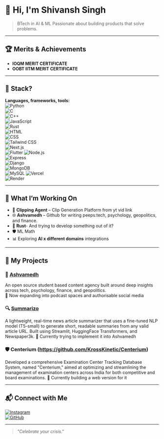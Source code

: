 # 👋 Hi, I'm Shivansh Singh

> BTech in AI & ML
> Passionate about building products that solve problems.

---

## 🏆 Merits & Achievements
-  **IOQM MERIT CERTIFICATE**
-  **OOBT IITM MERIT CERTIFICATE**

---

## 🔧 Stack?

**Languages, frameworks, tools:**  
![Python](https://img.shields.io/badge/Python-3776AB?style=for-the-badge&logo=python&logoColor=white)  
![C](https://img.shields.io/badge/C-00599C?style=for-the-badge&logo=c&logoColor=white)  
![C++](https://img.shields.io/badge/C++-00599C?style=for-the-badge&logo=cplusplus&logoColor=white)  
![JavaScript](https://img.shields.io/badge/JavaScript-F7DF1E?style=for-the-badge&logo=javascript&logoColor=black)  
![Rust](https://img.shields.io/badge/Rust-000000?style=for-the-badge&logo=rust&logoColor=white)  
![HTML](https://img.shields.io/badge/HTML5-E34F26?style=for-the-badge&logo=html5&logoColor=white)  
![CSS](https://img.shields.io/badge/CSS3-1572B6?style=for-the-badge&logo=css3&logoColor=white)  
![Tailwind CSS](https://img.shields.io/badge/Tailwind_CSS-38B2AC?style=for-the-badge&logo=tailwind-css&logoColor=white)  
![Next.js](https://img.shields.io/badge/Next.js-000000?style=for-the-badge&logo=next.js&logoColor=white)  
![Flutter](https://img.shields.io/badge/Flutter-02569B?style=for-the-badge&logo=flutter&logoColor=white)
![Node.js](https://img.shields.io/badge/Node.js-339933?style=for-the-badge&logo=nodedotjs&logoColor=white)  
![Express](https://img.shields.io/badge/Express.js-000000?style=for-the-badge&logo=express&logoColor=white)  
![Django](https://img.shields.io/badge/Django-092E20?style=for-the-badge&logo=django&logoColor=white)  
![MongoDB](https://img.shields.io/badge/MongoDB-4EA94B?style=for-the-badge&logo=mongodb&logoColor=white)  
![MySQL](https://img.shields.io/badge/MySQL-00758F?style=for-the-badge&logo=mysql&logoColor=white)
![Vercel](https://img.shields.io/badge/Vercel-000000?style=for-the-badge&logo=vercel&logoColor=white)  
![Render](https://img.shields.io/badge/Render-46E3B7?style=for-the-badge&logo=render&logoColor=black)

---

## 🚧 What I’m Working On
- 🔐 **Clipping Agent** – Clip Generation Platform from yt vid link
- 🌐 **Ashvamedh** – Github for writing peeps:tech, psychology, geopolitics, and finance.
- 📱 **Rust**- And trying to develop something out of it?
- 🛡️ ML Math
- 📊 Exploring **AI x different domains** integrations

---

## 🚀 My Projects

### 🧠 [Ashvamedh](https://ashvamedh.vercel.app)
An open source student based content agency built around deep insights across tech, psychology, finance, and geopolitics.  
📌 Now expanding into podcast spaces and authorisable social media

### 🔍 [Summarizo](https://github.com/thecahintosh/Summarizo)
A lightweight, real-time news article summarizer that uses a fine-tuned NLP model (T5-small) to generate short, readable summaries from any valid article URL. Built using Streamlit, HuggingFace Transformers, and Newspaper3k.
📌 Currently trying to implement it into Ashvamedh

### 🛡️ Centerium (https://github.com/KrossKinetic/Centerium)
Developed a comprehensive Examination Center Tracking Database System, named "Centerium," aimed at optimizing and streamlining the management of examination centers across India for both competitive and board examinations.
📌 Currently building a web version for it

---

## 📬 Connect with Me

[![Instagram](https://img.shields.io/badge/-think.ashvamedh-E4405F?style=flat-square&logo=Instagram&logoColor=white)](https://instagram.com/shivxnshsingh)  
[![GitHub](https://img.shields.io/badge/-GitHub-333?style=flat-square&logo=github&logoColor=white)](https://github.com/thecahintosh)  

---
> *"Celebrate your crisis."*

